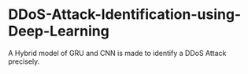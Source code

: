 # DDoS-Attack-Identification-using-Deep-Learning
A Hybrid model of GRU and CNN is made to identify a DDoS Attack precisely.
